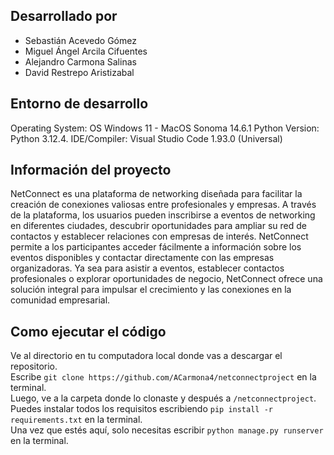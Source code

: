 ## Desarrollado por
* Sebastián Acevedo Gómez
* Miguel Ángel Arcila Cifuentes
* Alejandro Carmona Salinas
* David Restrepo Aristizabal

## Entorno de desarrollo
Operating System: OS Windows 11 - MacOS Sonoma 14.6.1
Python Version: Python 3.12.4.
IDE/Compiler:  Visual Studio Code 1.93.0 (Universal)

## Información del proyecto
NetConnect es una plataforma de networking diseñada para facilitar la creación de conexiones valiosas entre profesionales y empresas. A través de la plataforma, los usuarios pueden inscribirse a eventos de networking en diferentes ciudades, descubrir oportunidades para ampliar su red de contactos y establecer relaciones con empresas de interés. NetConnect permite a los participantes acceder fácilmente a información sobre los eventos disponibles y contactar directamente con las empresas organizadoras. Ya sea para asistir a eventos, establecer contactos profesionales o explorar oportunidades de negocio, NetConnect ofrece una solución integral para impulsar el crecimiento y las conexiones en la comunidad empresarial.

## Como ejecutar el código
Ve al directorio en tu computadora local donde vas a descargar el repositorio.  
Escribe `git clone https://github.com/ACarmona4/netconnectproject` en la terminal.  
Luego, ve a la carpeta donde lo clonaste y después a `/netconnectproject`.  
Puedes instalar todos los requisitos escribiendo `pip install -r requirements.txt` en la terminal.  
Una vez que estés aquí, solo necesitas escribir `python manage.py runserver` en la terminal.

